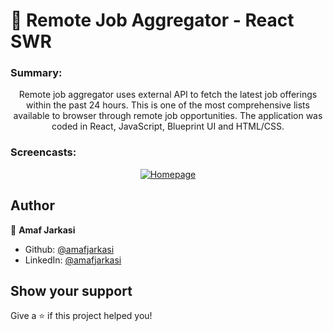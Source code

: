 # 👔 Remote Job Aggregator - React SWR

### Summary:
<p align="center">Remote job aggregator uses external API to fetch the latest job offerings within the past 24 hours. This is one of the most comprehensive lists available to browser through remote job opportunities. The application was coded in React, JavaScript, Blueprint UI and HTML/CSS.</p>

### Screencasts:
<p align="center">
<a href="https://recordit.co/HjQAGhLK74" target="_blank"><img src="http://g.recordit.co/HjQAGhLK74.gif" alt="Homepage" border="0"></a>
</p>

## Author

👤 **Amaf Jarkasi**

* Github: [@amafjarkasi](https://github.com/amafjarkasi)
* LinkedIn: [@amafjarkasi](https://linkedin.com/in/amafjarkasi)

## Show your support

Give a ⭐️ if this project helped you!
